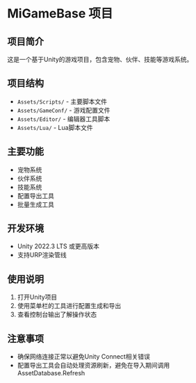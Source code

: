 # MiGameBase 项目

## 项目简介
这是一个基于Unity的游戏项目，包含宠物、伙伴、技能等游戏系统。

## 项目结构
- `Assets/Scripts/` - 主要脚本文件
- `Assets/GameConf/` - 游戏配置文件
- `Assets/Editor/` - 编辑器工具脚本
- `Assets/Lua/` - Lua脚本文件

## 主要功能
- 宠物系统
- 伙伴系统
- 技能系统
- 配置导出工具
- 批量生成工具

## 开发环境
- Unity 2022.3 LTS 或更高版本
- 支持URP渲染管线

## 使用说明
1. 打开Unity项目
2. 使用菜单栏的工具进行配置生成和导出
3. 查看控制台输出了解操作状态

## 注意事项
- 确保网络连接正常以避免Unity Connect相关错误
- 配置导出工具会自动处理资源刷新，避免在导入期间调用AssetDatabase.Refresh 